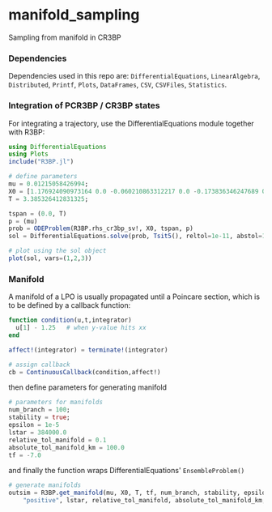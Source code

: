 # manifold_sampling
Sampling from manifold in CR3BP

### Dependencies
Dependencies used in this repo are: `DifferentialEquations`, `LinearAlgebra`, `Distributed`, `Printf`, `Plots`, `DataFrames`, `CSV`, `CSVFiles`, `Statistics`. 


### Integration of PCR3BP / CR3BP states
For integrating a trajectory, use the DifferentialEquations module together with R3BP: 

```julia
using DifferentialEquations
using Plots
include("R3BP.jl")

# define parameters
mu = 0.01215058426994;
X0 = [1.176924090973164 0.0 -0.060210863312217 0.0 -0.173836346247689 0.0];
T = 3.385326412831325;

tspan = (0.0, T)
p = (mu)
prob = ODEProblem(R3BP.rhs_cr3bp_sv!, X0, tspan, p)
sol = DifferentialEquations.solve(prob, Tsit5(), reltol=1e-11, abstol=1e-11)

# plot using the sol object
plot(sol, vars=(1,2,3))
```

### Manifold
A manifold of a LPO is usually propagated until a Poincare section, which is to be defined by a callback function:
```julia
function condition(u,t,integrator)
  u[1] - 1.25   # when y-value hits xx
end

affect!(integrator) = terminate!(integrator)

# assign callback
cb = ContinuousCallback(condition,affect!)
```
then define parameters for generating manifold
```julia
# parameters for manifolds
num_branch = 100;
stability = true;
epsilon = 1e-5
lstar = 384000.0
relative_tol_manifold = 0.1
absolute_tol_manifold_km = 100.0
tf = -7.0
```
and finally the function wraps DifferentialEquations' `EnsembleProblem()`
```julia
# generate manifolds
outsim = R3BP.get_manifold(mu, X0, T, tf, num_branch, stability, epsilon, cb, 
    "positive", lstar, relative_tol_manifold, absolute_tol_manifold_km, 1e-11, 1e-11, Tsit5())
```


